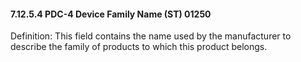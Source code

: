 #### 7.12.5.4 PDC-4 Device Family Name (ST) 01250

Definition: This field contains the name used by the manufacturer to describe the family of products to which this product belongs.
